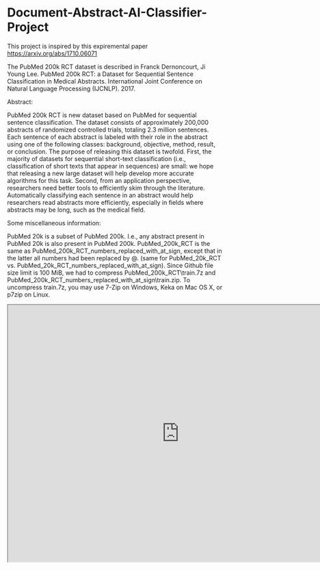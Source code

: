 # Document-Abstract-AI-Classifier-Project 

This project is inspired by this expiremental paper https://arxiv.org/abs/1710.06071

The PubMed 200k RCT dataset is described in Franck Dernoncourt, Ji Young Lee. PubMed 200k RCT: a Dataset for Sequential Sentence Classification in Medical Abstracts. International Joint Conference on Natural Language Processing (IJCNLP). 2017.

Abstract:

PubMed 200k RCT is new dataset based on PubMed for sequential sentence classification. The dataset consists of approximately 200,000 abstracts of randomized controlled trials, totaling 2.3 million sentences. Each sentence of each abstract is labeled with their role in the abstract using one of the following classes: background, objective, method, result, or conclusion. The purpose of releasing this dataset is twofold. First, the majority of datasets for sequential short-text classification (i.e., classification of short texts that appear in sequences) are small: we hope that releasing a new large dataset will help develop more accurate algorithms for this task. Second, from an application perspective, researchers need better tools to efficiently skim through the literature. Automatically classifying each sentence in an abstract would help researchers read abstracts more efficiently, especially in fields where abstracts may be long, such as the medical field.

Some miscellaneous information:

PubMed 20k is a subset of PubMed 200k. I.e., any abstract present in PubMed 20k is also present in PubMed 200k.
PubMed_200k_RCT is the same as PubMed_200k_RCT_numbers_replaced_with_at_sign, except that in the latter all numbers had been replaced by @. (same for PubMed_20k_RCT vs. PubMed_20k_RCT_numbers_replaced_with_at_sign).
Since Github file size limit is 100 MiB, we had to compress PubMed_200k_RCT\train.7z and PubMed_200k_RCT_numbers_replaced_with_at_sign\train.zip. To uncompress train.7z, you may use 7-Zip on Windows, Keka on Mac OS X, or p7zip on Linux.


<iframe
  src="https://www.credential.net/embed/b274d030-c42e-49b3-9c35-805844ff9a1b"
  width="800"
  height="600"
  frame border="0"
  allowfullscreen>
</iframe>
